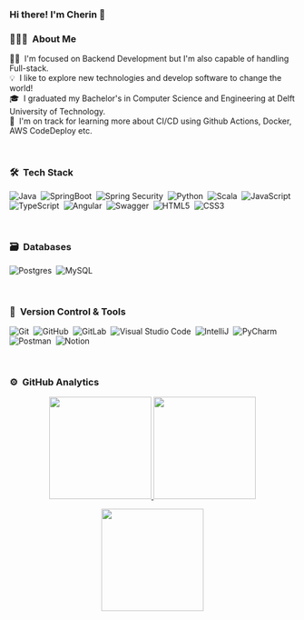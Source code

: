 ### Hi there! I'm Cherin 👋

### 👨🏻‍💻 &nbsp;About Me

👨‍💻 &nbsp;I'm focused on Backend Development but I'm also capable of handling Full-stack.\
💡 &nbsp;I like to explore new technologies and develop software to change the world!\
🎓 &nbsp;I graduated my Bachelor's in Computer Science and Engineering at Delft University of Technology.\
🌱 &nbsp;I'm on track for learning more about CI/CD using Github Actions, Docker, AWS CodeDeploy etc.

<br/>

### 🛠 &nbsp;Tech Stack

![Java](https://img.shields.io/badge/java-%23ED8B00.svg?style=for-the-badge&logo=java&logoColor=white)&nbsp;
![SpringBoot](https://img.shields.io/badge/Springboot-6DB33F?style=for-the-badge&logo=springboot&logoColor=white)&nbsp;
![Spring Security](https://img.shields.io/badge/SpringSecurity-6DB33F?style=for-the-badge&logo=SpringSecurity&logoColor=white)&nbsp;
![Python](https://img.shields.io/badge/python-3670A0?style=for-the-badge&logo=python&logoColor=ffdd54)&nbsp;
![Scala](https://img.shields.io/badge/Scala-DC322F?style=for-the-badge&logo=scala&logoColor=white)&nbsp;
![JavaScript](https://img.shields.io/badge/javascript-%23323330.svg?style=for-the-badge&logo=javascript&logoColor=%23F7DF1E)&nbsp;
![TypeScript](https://img.shields.io/badge/TypeScript-007ACC?style=for-the-badge&logo=typescript&logoColor=white)&nbsp;
![Angular](https://img.shields.io/badge/Angular-DD0031?style=for-the-badge&logo=angular&logoColor=white)&nbsp;
![Swagger](https://img.shields.io/badge/-Swagger-%23Clojure?style=for-the-badge&logo=swagger&logoColor=white)&nbsp;
![HTML5](https://img.shields.io/badge/html5-%23E34F26.svg?style=for-the-badge&logo=html5&logoColor=white)&nbsp;
![CSS3](https://img.shields.io/badge/css3-%231572B6.svg?style=for-the-badge&logo=css3&logoColor=white)&nbsp;

<br/>

### 🗃 &nbsp;Databases

![Postgres](https://img.shields.io/badge/postgres-%23316192.svg?style=for-the-badge&logo=postgresql&logoColor=white)&nbsp;
![MySQL](https://img.shields.io/badge/MySQL-00000F?style=for-the-badge&logo=mysql&logoColor=white)&nbsp;

<br/>

### 🧰 &nbsp;Version Control & Tools 

![Git](https://img.shields.io/badge/git-%23F05033.svg?style=for-the-badge&logo=git&logoColor=white)&nbsp;
![GitHub](https://img.shields.io/badge/github-%23121011.svg?style=for-the-badge&logo=github&logoColor=white)&nbsp;
![GitLab](https://img.shields.io/badge/GitLab-330F63?style=for-the-badge&logo=gitlab&logoColor=white)&nbsp;
![Visual Studio Code](https://img.shields.io/badge/Visual%20Studio%20Code-0078d7.svg?style=for-the-badge&logo=visual-studio-code&logoColor=white)&nbsp;
![IntelliJ](https://img.shields.io/badge/Intellij%20Idea-000?logo=intellij-idea&style=for-the-badge)&nbsp;
![PyCharm](https://img.shields.io/badge/PyCharm-000000.svg?&style=for-the-badge&logo=PyCharm&logoColor=white)&nbsp;
![Postman](https://img.shields.io/badge/Postman-FF6C37?style=for-the-badge&logo=postman&logoColor=white)&nbsp;
![Notion](https://img.shields.io/badge/Notion-%23000000.svg?style=for-the-badge&logo=notion&logoColor=white)&nbsp;

<br/>

### ⚙️ &nbsp;GitHub Analytics

<p align="center">
  <a href="https://github.com/mawakeb">
    <img height="180em" src="https://github-readme-stats-eight-theta.vercel.app/api?username=mawakeb&show_icons=true&theme=algolia&include_all_commits=true&count_private=true"/>
  </a>
  <a href="https://github.com/mawakeb">
    <img height="180em" src="https://github-readme-stats-eight-theta.vercel.app/api/top-langs/?username=mawakeb&layout=compact&langs_count=8&theme=algolia"/>
  </a>
</p>

<p align="center">
  <img height="180em" src="https://github-readme-streak-stats.herokuapp.com/?user=mawakeb&theme=dark&hide_border=true"/>
</p>

